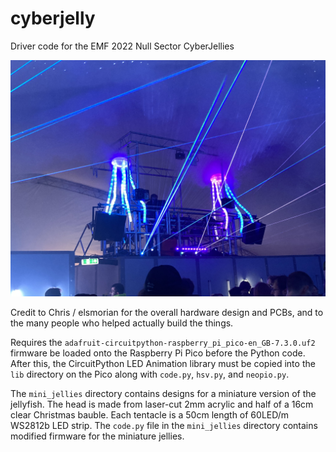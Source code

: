 # cyberjelly
Driver code for the EMF 2022 Null Sector CyberJellies

![Photo of the cyberjellies in action](cyberjelly.jpg)

Credit to Chris / elsmorian for the overall hardware design and PCBs, and to
the many people who helped actually build the things.

Requires the `adafruit-circuitpython-raspberry_pi_pico-en_GB-7.3.0.uf2`
firmware be loaded onto the Raspberry Pi Pico before the Python code.  After
this, the CircuitPython LED Animation library must be copied into the `lib`
directory on the Pico along with `code.py`, `hsv.py`, and `neopio.py`.

The `mini_jellies` directory contains designs for a miniature version of the
jellyfish.  The head is made from laser-cut 2mm acrylic and half of a 16cm
clear Christmas bauble.  Each tentacle is a 50cm length of 60LED/m WS2812b LED
strip.  The `code.py` file in the `mini_jellies` directory contains modified
firmware for the miniature jellies.
